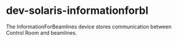 # dev-solaris-informationforbl
The InformationForBeamlines device stores communication between Control Room and beamlines.
